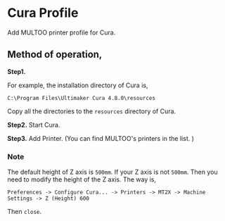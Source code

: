 # Cura Profile
Add MULTOO printer profile for Cura.


## Method of operation,
**Step1.**

For example, the installation directory of Cura is,
```
C:\Program Files\Ultimaker Cura 4.8.0\resources
```
Copy all the directories to the ```resources``` directory of Cura.

**Step2.**
Start Cura.

**Step3.**
Add Printer.
(You can find MULTOO's printers in the list. )

### Note
The default height of Z axis is ```500mm```. If your Z axis is not ```500mm```. Then you need to modify the height of the Z axis.
The way is,
```
Preferences -> Configure Cura... -> Printers -> MT2X -> Machine Settings -> Z (Height) 600
```
Then ```close```.


